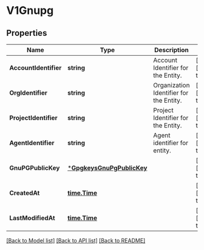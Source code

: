 # V1Gnupg

## Properties
Name | Type | Description | Notes
------------ | ------------- | ------------- | -------------
**AccountIdentifier** | **string** | Account Identifier for the Entity. | [optional] [default to null]
**OrgIdentifier** | **string** | Organization Identifier for the Entity. | [optional] [default to null]
**ProjectIdentifier** | **string** | Project Identifier for the Entity. | [optional] [default to null]
**AgentIdentifier** | **string** | Agent identifier for entity. | [optional] [default to null]
**GnuPGPublicKey** | [***GpgkeysGnuPgPublicKey**](gpgkeysGnuPGPublicKey.md) |  | [optional] [default to null]
**CreatedAt** | [**time.Time**](time.Time.md) |  | [optional] [default to null]
**LastModifiedAt** | [**time.Time**](time.Time.md) |  | [optional] [default to null]

[[Back to Model list]](../README.md#documentation-for-models) [[Back to API list]](../README.md#documentation-for-api-endpoints) [[Back to README]](../README.md)

